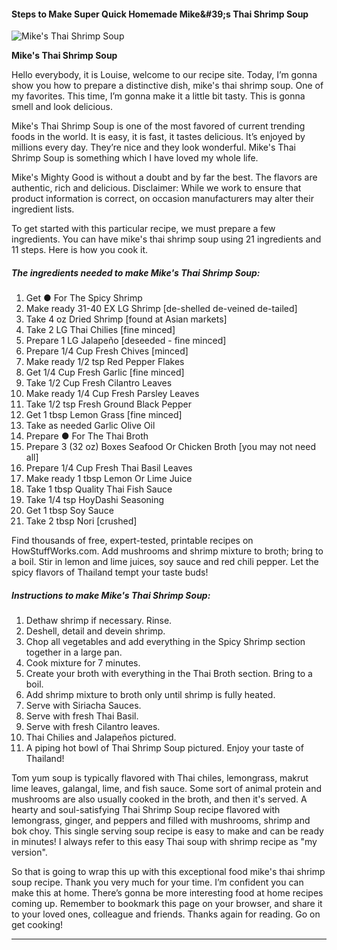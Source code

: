            

#### Steps to Make Super Quick Homemade Mike&amp;#39;s Thai Shrimp Soup

![Mike's Thai Shrimp Soup](https://img-global.cpcdn.com/recipes/488ac0b6d6cf3ead/751x532cq70/mikes-thai-shrimp-soup-recipe-main-photo.jpg)

**Mike's Thai Shrimp Soup**

Hello everybody, it is Louise, welcome to our recipe site. Today, I’m gonna show you how to prepare a distinctive dish, mike's thai shrimp soup. One of my favorites. This time, I’m gonna make it a little bit tasty. This is gonna smell and look delicious.

Mike's Thai Shrimp Soup is one of the most favored of current trending foods in the world. It is easy, it is fast, it tastes delicious. It’s enjoyed by millions every day. They’re nice and they look wonderful. Mike's Thai Shrimp Soup is something which I have loved my whole life.

Mike's Mighty Good is without a doubt and by far the best. The flavors are authentic, rich and delicious. Disclaimer: While we work to ensure that product information is correct, on occasion manufacturers may alter their ingredient lists.

To get started with this particular recipe, we must prepare a few ingredients. You can have mike's thai shrimp soup using 21 ingredients and 11 steps. Here is how you cook it.

##### The ingredients needed to make Mike's Thai Shrimp Soup:

1.  Get ● For The Spicy Shrimp
2.  Make ready 31-40 EX LG Shrimp \[de-shelled de-veined de-tailed\]
3.  Take 4 oz Dried Shrimp \[found at Asian markets\]
4.  Take 2 LG Thai Chilies \[fine minced\]
5.  Prepare 1 LG Jalapeño \[deseeded - fine minced\]
6.  Prepare 1/4 Cup Fresh Chives \[minced\]
7.  Make ready 1/2 tsp Red Pepper Flakes
8.  Get 1/4 Cup Fresh Garlic \[fine minced\]
9.  Take 1/2 Cup Fresh Cilantro Leaves
10.  Make ready 1/4 Cup Fresh Parsley Leaves
11.  Take 1/2 tsp Fresh Ground Black Pepper
12.  Get 1 tbsp Lemon Grass \[fine minced\]
13.  Take as needed Garlic Olive Oil
14.  Prepare ● For The Thai Broth
15.  Prepare 3 (32 oz) Boxes Seafood Or Chicken Broth \[you may not need all\]
16.  Prepare 1/4 Cup Fresh Thai Basil Leaves
17.  Make ready 1 tbsp Lemon Or Lime Juice
18.  Take 1 tbsp Quality Thai Fish Sauce
19.  Take 1/4 tsp HoyDashi Seasoning
20.  Get 1 tbsp Soy Sauce
21.  Take 2 tbsp Nori \[crushed\]

Find thousands of free, expert-tested, printable recipes on HowStuffWorks.com. Add mushrooms and shrimp mixture to broth; bring to a boil. Stir in lemon and lime juices, soy sauce and red chili pepper. Let the spicy flavors of Thailand tempt your taste buds!

##### Instructions to make Mike's Thai Shrimp Soup:

1.  Dethaw shrimp if necessary. Rinse.
2.  Deshell, detail and devein shrimp.
3.  Chop all vegetables and add everything in the Spicy Shrimp section together in a large pan.
4.  Cook mixture for 7 minutes.
5.  Create your broth with everything in the Thai Broth section. Bring to a boil.
6.  Add shrimp mixture to broth only until shrimp is fully heated.
7.  Serve with Siriacha Sauces.
8.  Serve with fresh Thai Basil.
9.  Serve with fresh Cilantro leaves.
10.  Thai Chilies and Jalapeños pictured.
11.  A piping hot bowl of Thai Shrimp Soup pictured. Enjoy your taste of Thailand!

Tom yum soup is typically flavored with Thai chiles, lemongrass, makrut lime leaves, galangal, lime, and fish sauce. Some sort of animal protein and mushrooms are also usually cooked in the broth, and then it's served. A hearty and soul-satisfying Thai Shrimp Soup recipe flavored with lemongrass, ginger, and peppers and filled with mushrooms, shrimp and bok choy. This single serving soup recipe is easy to make and can be ready in minutes! I always refer to this easy Thai soup with shrimp recipe as "my version".

So that is going to wrap this up with this exceptional food mike's thai shrimp soup recipe. Thank you very much for your time. I’m confident you can make this at home. There’s gonna be more interesting food at home recipes coming up. Remember to bookmark this page on your browser, and share it to your loved ones, colleague and friends. Thanks again for reading. Go on get cooking!

* * *